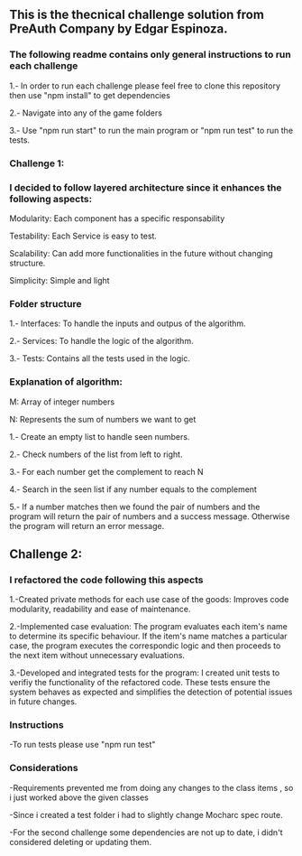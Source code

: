 ## This is the thecnical challenge solution from PreAuth Company by Edgar Espinoza.
### The following readme contains only general instructions to run each challenge

1.- In order to run each challenge please feel free to clone this repository then use "npm install" to get dependencies

2.- Navigate into any of the game folders

3.- Use "npm run start" to run the main program or "npm run test" to run the tests.

### Challenge 1: 
### I decided to follow layered architecture since it enhances the following aspects:

Modularity: Each component has a specific responsability

Testability: Each Service is easy to test.

Scalability: Can add more functionalities in the future without changing structure.

Simplicity: Simple and light

### Folder structure
1.- Interfaces: To handle the inputs and outpus of the algorithm.

2.- Services: To handle the logic of the algorithm.

3.- Tests: Contains all the tests used in the logic.

### Explanation of algorithm:

M: Array of integer numbers

N: Represents the sum of numbers we want to get

1.- Create an empty list to handle seen numbers.

2.- Check numbers of the list from left to right.

3.- For each number get the complement to reach N

4.- Search in the seen list if any number equals to the complement

5.- If a number matches then we found the pair of numbers and the program will return the pair of numbers and a success message. Otherwise the program will return an error message.

## Challenge 2: 
### I refactored the code following this aspects
1.-Created private methods for each use case of the goods: Improves code modularity, readability and ease of maintenance.

2.-Implemented case evaluation: The program evaluates each item's name to determine its specific behaviour. If the item's name matches a particular case, the program executes the correspondic logic and then proceeds to the next item without unnecessary evaluations.

3.-Developed and integrated tests for the program: I created unit tests to verifiy the functionality of the refactored code. These tests ensure the system behaves as expected and simplifies the detection of potential issues in future changes.

### Instructions
-To run tests please use "npm run test"

### Considerations

-Requirements prevented me from doing any changes to the class items , so i just worked above the given classes

-Since i created a test folder i had to slightly change Mocharc spec route.

-For the second challenge some dependencies are not up to date, i didn't considered deleting or updating them.
